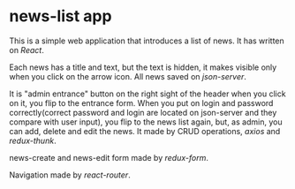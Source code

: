 # news-list app
This is a simple web application that introduces a list of news. It has written on *React*.

Each news has a title and text, but the text is hidden, it makes visible only when you click on the arrow icon.
All news saved on *json-server*.

It is "admin entrance" button on the right sight of the header when you click on it, you flip to the entrance form. When you put on login and password correctly(correct password and login are located on json-server and they compare with user input), you flip to the news list again, but, as admin, you can add, delete and edit the news. It made by CRUD operations, *axios* and *redux-thunk*.

news-create and news-edit form made by *redux-form*.

Navigation made by *react-router*.

